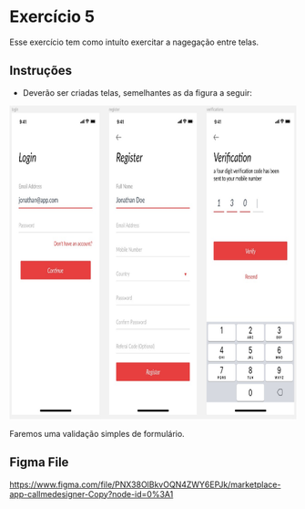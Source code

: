 # Exercício 5

Esse exercício tem como intuíto exercitar a nagegação entre telas.

## Instruções
- Deverão ser criadas telas, semelhantes as da figura a seguir:
<img src="telas-exercicio.jpeg"  width="850" height="550">

Faremos uma validação simples de formulário.

## Figma File

https://www.figma.com/file/PNX38OlBkvOQN4ZWY6EPJk/marketplace-app-callmedesigner-Copy?node-id=0%3A1
